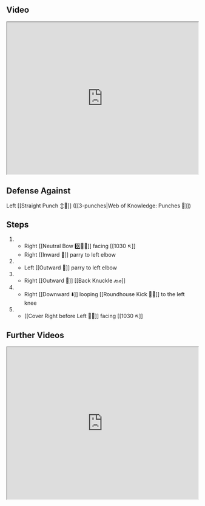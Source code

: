 ## Video

<iframe src="https://www.youtube.com/embed/Bu0pCwklaS0" width="100%" height="400"></iframe>

## Defense Against

Left [[Straight Punch ↕️👊]] ([[3-punches|Web of Knowledge: Punches 👊]])

## Steps

1. - Right [[Neutral Bow 0️⃣🧍‍♂️]] facing [[1030 ↖️]]
   - Right [[Inward 🔽]] parry to left elbow
2. - Left [[Outward 🔼]] parry to left elbow
3. - Right [[Outward 🔼]] [[Back Knuckle 🔙✊]]
4. - Right [[Downward ⬇️]] looping [[Roundhouse Kick 🔄🦵]] to the left knee
5. - [[Cover Right before Left 🦶🔄]] facing [[1030 ↖️]]

## Further Videos

<iframe src="https://www.youtube.com/embed/IXZ6kr4VHQw?start=306&end=322" width="100%" height="400"></iframe>